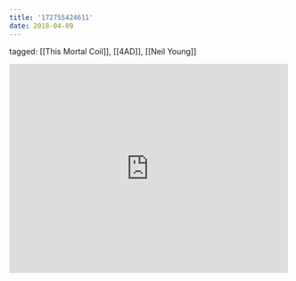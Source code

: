 ```yaml
---
title: '172755424611'
date: 2018-04-09
---
```

tagged: [[This Mortal Coil]], [[4AD]], [[Neil Young]]
<iframe allow="accelerometer; autoplay; clipboard-write; encrypted-media; gyroscope; picture-in-picture" allowfullscreen="" frameborder="0" height="375" id="youtube_iframe" src="https://www.youtube.com/embed/EyX4yRyrt0I?feature=oembed&amp;enablejsapi=1&amp;origin=https://safe.txmblr.com&amp;wmode=opaque" width="500"></iframe>